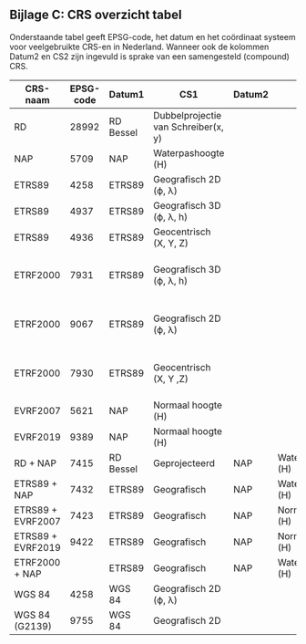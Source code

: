 ## Bijlage C: CRS overzicht tabel

Onderstaande tabel geeft EPSG-code, het datum en het coördinaat systeem voor veelgebruikte CRS-en in Nederland. Wanneer ook de kolommen Datum2 en CS2 zijn ingevuld is sprake van een samengesteld (compound) CRS.

|CRS-naam|EPSG-code            |Datum1          | CS1     |Datum2 | CS2 |Opmerking|
|--------|--------------|----------------|---------|-------|------|------|
|RD|28992|RD Bessel| Dubbelprojectie van Schreiber(x, y)|
|NAP|5709|NAP| Waterpashoogte (H)||||
|ETRS89|4258|ETRS89 |Geografisch 2D (ϕ, λ)|||Ensemble|
|ETRS89|4937|ETRS89 |Geografisch 3D (ϕ, λ, h)|||Ensemble|
|ETRS89|4936|ETRS89 |Geocentrisch (X, Y, Z)|||Ensemble|
|ETRF2000|7931|ETRS89|Geografisch 3D (ϕ, λ, h)|||Aanbevolen ETRS89 realisatie voor geo-informatie|
|ETRF2000|9067|ETRS89|Geografisch 2D (ϕ, λ)|||Aanbevolen ETRS89 realisatie voor geo-informatie|
|ETRF2000|7930|ETRS89|Geocentrisch (X, Y ,Z)|||Aanbevolen ETRS89 realisatie voor geo-informatie|
|EVRF2007|5621|NAP|Normaal hoogte (H)|||||
|EVRF2019|9389|NAP|Normaal hoogte (H)|||||
|RD + NAP|7415|RD Bessel|Geprojecteerd|NAP|Waterpashoogte (H)||
|ETRS89 + NAP|7432|ETRS89|Geografisch|NAP|Waterpashoogte (H)|ETRS89=Ensemble|
|ETRS89 + EVRF2007|7423|ETRS89|Geografisch|NAP|Normaal hoogte (H)|ETRS89=Ensemble|
|ETRS89 + EVRF2019|9422|ETRS89|Geografisch|NAP|Normaal hoogte (H)|ETRS89=Ensemble|
|ETRF2000 + NAP||ETRS89|Geografisch|NAP|Waterpashoogte (H)||
|WGS 84|4258|WGS 84|Geografisch 2D (ϕ, λ)|||Ensemble|
|WGS 84 (G2139)|9755|WGS 84|Geografisch 2D|||WGS 84 realisatie va 3 januari 2021|
